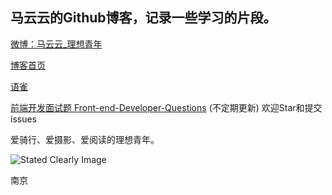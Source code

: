 
## 马云云的Github博客，记录一些学习的片段。


[微博：马云云_理想青年](http://weibo.com/920802999 "马云云_理想青年的微博")

[博客首页](http://markyun.github.io/ "马云云的博客")

[语雀](https://www.yuque.com/yyyy "语雀")



[前端开发面试题 Front-end-Developer-Questions](https://github.com/markyun/My-blog/blob/master/Front-end-Developer-Questions "最新前端开发面试题")  (不定期更新) 欢迎Star和提交issues

爱骑行、爱摄影、爱阅读的理想青年。 


![Stated Clearly Image](https://raw.githubusercontent.com/markyun/markyun.github.io/master/assets/images/Nanjing2.jpg)


南京
